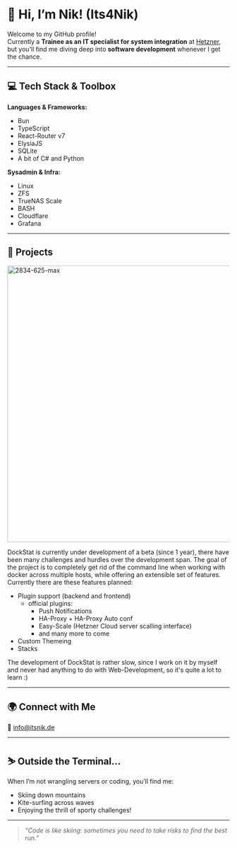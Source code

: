 # 👋 Hi, I’m Nik! (Its4Nik)

Welcome to my GitHub profile!  
Currently a **Trainee as an IT specialist for system integration** at [Hetzner](https://hetzner.com), but you’ll find me diving deep into **software development** whenever I get the chance.

---

## 💻 Tech Stack & Toolbox

**Languages & Frameworks:**
- Bun
- TypeScript
- React-Router v7
- ElysiaJS
- SQLite
- A bit of C# and Python

**Sysadmin & Infra:**  
- Linux
- ZFS
- TrueNAS Scale
- BASH
- Cloudflare
- Grafana

---

## 🚀 Projects

<img width="2834" height="625" alt="2834-625-max" src="https://github.com/user-attachments/assets/2df72a6a-1084-43a8-a516-898dcb2febea" />

DockStat is currently under development of a beta (since 1 year), there have been many challenges and hurdles over the development span.
The goal of the project is to completely get rid of the command line when working with docker across multiple hosts, while offering an extensible set of features.
Currently there are these features planned:
- Plugin support (backend and frontend)
  - official plugins:
    - Push Notifications
    - HA-Proxy + HA-Proxy Auto conf
    - Easy-Scale (Hetzner Cloud server scalling interface)
    - and many more to come
- Custom Themeing
- Stacks

The development of DockStat is rather slow, since I work on it by myself and never had anything to do with Web-Development, so it's quite a lot to learn :)

---

## 🌍 Connect with Me

📧 [info@itsnik.de](mailto:info@itsnik.de)

---

## ⛷️ Outside the Terminal...

When I’m not wrangling servers or coding, you’ll find me:
- Skiing down mountains
- Kite-surfing across waves
- Enjoying the thrill of sporty challenges!

---

> _“Code is like skiing: sometimes you need to take risks to find the best run.”_
